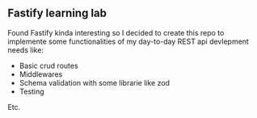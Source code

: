 ## Fastify learning lab

Found Fastify kinda interesting so I decided to create this repo to implemente some functionalities of my day-to-day REST api devlepment needs like:

- Basic crud routes
- Middlewares
- Schema validation with some librarie like zod
- Testing

Etc.

